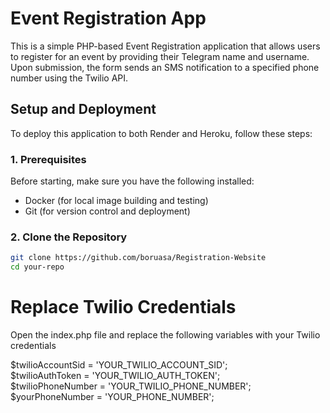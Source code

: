 # Event Registration App

This is a simple PHP-based Event Registration application that allows users to register for an event by providing their Telegram name and username. Upon submission, the form sends an SMS notification to a specified phone number using the Twilio API.

## Setup and Deployment

To deploy this application to both Render and Heroku, follow these steps:

### 1. Prerequisites

Before starting, make sure you have the following installed:

- Docker (for local image building and testing)
- Git (for version control and deployment)

### 2. Clone the Repository

```bash
git clone https://github.com/boruasa/Registration-Website
cd your-repo
```

<h1>Replace Twilio Credentials  </h1>
<p>Open the index.php file and replace the following variables with your Twilio credentials </p>

<p>$twilioAccountSid = 'YOUR_TWILIO_ACCOUNT_SID'; <br>
$twilioAuthToken = 'YOUR_TWILIO_AUTH_TOKEN'; <br>
$twilioPhoneNumber = 'YOUR_TWILIO_PHONE_NUMBER'; <br>
$yourPhoneNumber = 'YOUR_PHONE_NUMBER'; </p>

